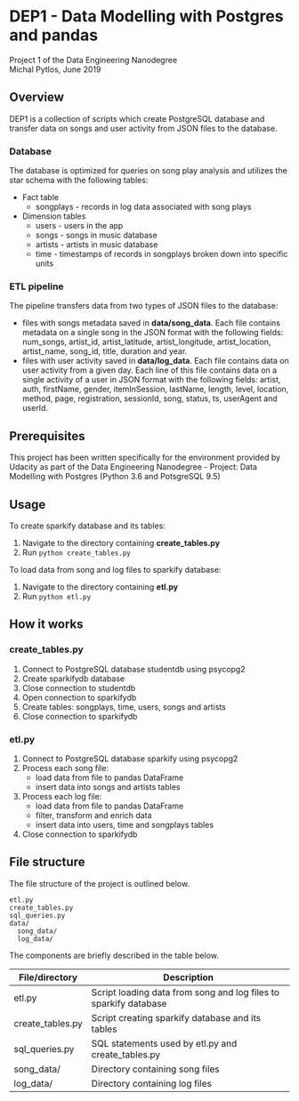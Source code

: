 # DEP1 - Data Modelling with Postgres and pandas
Project 1 of the Data Engineering Nanodegree <br>
Michal Pytlos, June 2019

## Overview
DEP1 is a collection of scripts which create PostgreSQL database and transfer data on songs and user activity from JSON files to the database.

### Database
The database is optimized for queries on song play analysis and utilizes the star schema with the following tables:
* Fact table
    * songplays - records in log data associated with song plays
* Dimension tables
    * users - users in the app
    * songs - songs in music database
    * artists - artists in music database
    * time - timestamps of records in songplays broken down into specific units

### ETL pipeline
The pipeline transfers data from two types of JSON files to the database:
* files with songs metadata saved in **data/song_data**. Each file contains metadata on a single song in the JSON format with the following fields: num_songs, artist_id, artist_latitude, artist_longitude, artist_location, artist_name, song_id, title, duration and year.
* files with user activity saved in **data/log_data**. Each file contains data on user activity from a given day. Each line of this file contains data on a single activity of a user in JSON format with the following fields: artist, auth, firstName, gender, itemInSession, lastName, length, level, location, method, page, registration, sessionId, song, status, ts, userAgent and userId.

## Prerequisites
This project has been written specifically for the environment provided by Udacity as part of the Data Engineering Nanodegree - Project: Data Modelling with Postgres (Python 3.6 and PotsgreSQL 9.5)

## Usage
To create sparkify database and its tables:
1. Navigate to the directory containing **create_tables.py**
2. Run `python create_tables.py`

To load data from song and log files to sparkify database:
1. Navigate to the directory containing **etl.py**
2. Run `python etl.py`

## How it works
### create_tables.py
1. Connect to PostgreSQL database studentdb using psycopg2
2. Create sparkifydb database
3. Close connection to studentdb
4. Open connection to sparkifydb
5. Create tables: songplays, time, users, songs and artists
6. Close connection to sparkifydb

### etl.py
1. Connect to PostgreSQL database sparkify using psycopg2
2. Process each song file:
    * load data from file to pandas DataFrame
    * insert data into songs and artists tables
3. Process each log file:
    * load data from file to pandas DataFrame
    * filter, transform and enrich data
    * insert data into users, time and songplays tables
4. Close connection to sparkifydb

## File structure
The file structure of the project is outlined below.
```
etl.py
create_tables.py
sql_queries.py
data/
  song_data/
  log_data/
```
The components are briefly described in the table below.

| File/directory   | Description               |
| -----------------| --------------------------|
| etl.py           | Script loading data from song and log files to sparkify database |
| create_tables.py | Script creating sparkify database and its tables |
| sql_queries.py   | SQL statements used by etl.py and create_tables.py |
| song_data/       | Directory containing song files |
| log_data/        | Directory containing log files |
